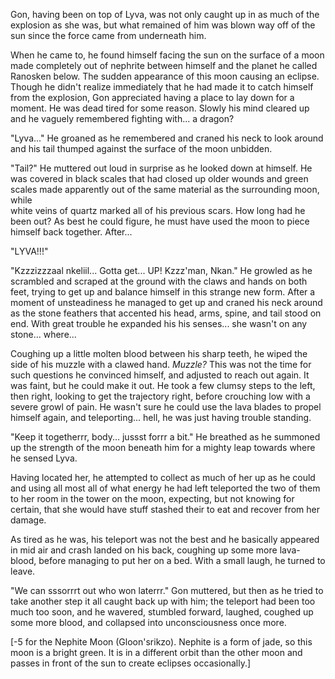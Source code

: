 Gon, having been on top of Lyva, was not only caught up in as much of the explosion as she was, but what remained of him was blown way off of the sun since the force came from underneath him.

When he came to, he found himself facing the sun on the surface of a moon made completely out of nephrite between himself and the planet he called Ranosken below. The sudden appearance of this moon causing an eclipse. Though he didn't realize immediately that he had made it to catch himself from the explosion, Gon appreciated having a place to lay down for a moment. He was dead tired for some reason. Slowly his mind cleared up and he vaguely remembered fighting with... a dragon?

"Lyva..." He groaned as he remembered and craned his neck to look around and his tail thumped against the surface of the moon unbidden.

"Tail?" He muttered out loud in surprise as he looked down at himself. He was covered in black scales that had closed up older wounds and green scales made apparently out of the same material as the surrounding moon, while   
white veins of quartz marked all of his previous scars. How long had he been out? As best he could figure, he must have used the moon to piece himself back together. After...

"LYVA!!!"

"Kzzzizzzaal nkeliil... Gotta get... UP! Kzzz'man, Nkan." He growled as he scrambled and scraped at the ground with the claws and hands on both feet, trying to get up and balance himself in this strange new form. After a moment of unsteadiness he managed to get up and craned his neck around as the stone feathers that accented his head, arms, spine, and tail stood on end. With great trouble he expanded his his senses... she wasn't on any stone... where...

Coughing up a little molten blood between his sharp teeth, he wiped the side of his muzzle with a clawed hand. *Muzzle?* This was not the time for such questions he convinced himself, and adjusted to reach out again. It was faint, but he could make it out. He took a few clumsy steps to the left, then right, looking to get the trajectory right, before crouching low with a severe growl of pain. He wasn't sure he could use the lava blades to propel himself again, and teleporting... hell, he was just having trouble standing.

"Keep it togetherrr, body... jussst forrr a bit." He breathed as he summoned up the strength of the moon beneath him for a mighty leap towards where he sensed Lyva.

Having located her, he attempted to collect as much of her up as he could and using all most all of what energy he had left teleported the two of them to her room in the tower on the moon, expecting, but not knowing for certain, that she would have stuff stashed their to eat and recover from her damage.

As tired as he was, his teleport was not the best and he basically appeared in mid air and crash landed on his back, coughing up some more lava-blood, before managing to put her on a bed. With a small laugh, he turned to leave.

"We can sssorrrt out who won laterrr." Gon muttered, but then as he tried to take another step it all caught back up with him; the teleport had been too much too soon, and he wavered, stumbled forward, laughed, coughed up some more blood, and collapsed into unconsciousness once more.

\[-5 for the Nephite Moon (Gloon'srikzo). Nephite is a form of jade, so this moon is  a bright green. It is in a different orbit than the other moon and passes in front of the sun to create eclipses occasionally.\]
